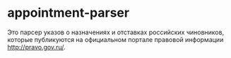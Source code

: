 # appointment-parser
Это парсер указов о назначениях и отставках российских чиновников, которые публикуются на официальном портале правовой информации http://pravo.gov.ru/. 
